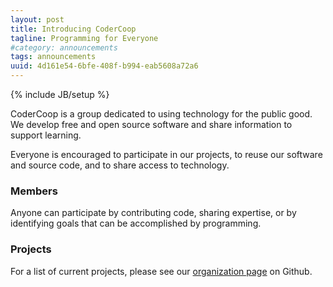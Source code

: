 ```yaml
---
layout: post
title: Introducing CoderCoop
tagline: Programming for Everyone
#category: announcements
tags: announcements
uuid: 4d161e54-6bfe-408f-b994-eab5608a72a6
---
```

{% include JB/setup %}

CoderCoop is a group dedicated to using technology for the public good. We develop free and open source software and share information to support learning. 

Everyone is encouraged to participate in our projects, to reuse our software and source code, and to share access to technology.

### Members
Anyone can participate by contributing code, sharing expertise, or by identifying goals that can be accomplished by programming.

### Projects
For a list of current projects, please see our [organization page](https://github.com/codercoop) on Github.

